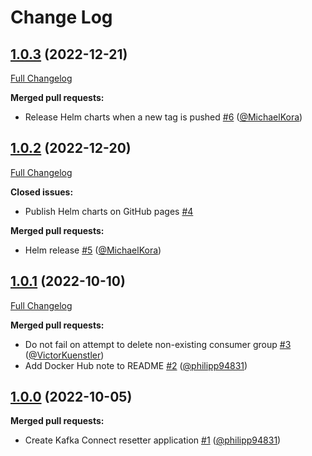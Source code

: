 # Change Log

## [1.0.3](https://github.com/bakdata/kafka-connect-resetter/tree/1.0.3) (2022-12-21)
[Full Changelog](https://github.com/bakdata/kafka-connect-resetter/compare/1.0.2...1.0.3)

**Merged pull requests:**

- Release Helm charts when a new tag is pushed [\#6](https://github.com/bakdata/kafka-connect-resetter/pull/6) ([@MichaelKora](https://github.com/MichaelKora))

## [1.0.2](https://github.com/bakdata/kafka-connect-resetter/tree/1.0.2) (2022-12-20)
[Full Changelog](https://github.com/bakdata/kafka-connect-resetter/compare/1.0.1...1.0.2)

**Closed issues:**

- Publish Helm charts on GitHub pages [\#4](https://github.com/bakdata/kafka-connect-resetter/issues/4)

**Merged pull requests:**

- Helm release [\#5](https://github.com/bakdata/kafka-connect-resetter/pull/5) ([@MichaelKora](https://github.com/MichaelKora))

## [1.0.1](https://github.com/bakdata/kafka-connect-resetter/tree/1.0.1) (2022-10-10)
[Full Changelog](https://github.com/bakdata/kafka-connect-resetter/compare/1.0.0...1.0.1)

**Merged pull requests:**

- Do not fail on attempt to delete non\-existing consumer group [\#3](https://github.com/bakdata/kafka-connect-resetter/pull/3) ([@VictorKuenstler](https://github.com/VictorKuenstler))
- Add Docker Hub note to README [\#2](https://github.com/bakdata/kafka-connect-resetter/pull/2) ([@philipp94831](https://github.com/philipp94831))

## [1.0.0](https://github.com/bakdata/kafka-connect-resetter/tree/1.0.0) (2022-10-05)

**Merged pull requests:**

- Create Kafka Connect resetter application [\#1](https://github.com/bakdata/kafka-connect-resetter/pull/1) ([@philipp94831](https://github.com/philipp94831))
